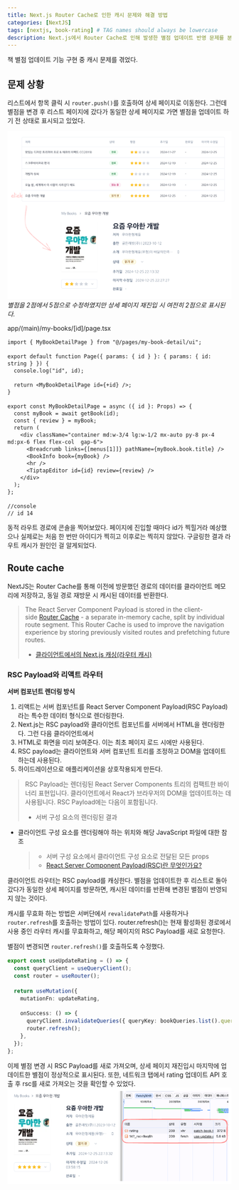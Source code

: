 ```yaml
---
title: Next.js Router Cache로 인한 캐시 문제와 해결 방법
categories: [NextJS]
tags: [nextjs, book-rating] # TAG names should always be lowercase
description: Next.js에서 Router Cache로 인해 발생한 별점 업데이트 반영 문제를 분석하고, router.refresh()를 활용해 해결한 과정을 공유
---
```


책 별점 업데이트 기능 구현 중 캐시 문제를 겪었다.

## 문제 상황

리스트에서 항목 클릭 시 `router.push()`를 호출하여 상세 페이지로 이동한다. 그런데 별점을 변경 후 리스트 페이지에 갔다가 동일한 상세 페이지로 가면 별점을 업데이트 하기 전 상태로 표시되고 있었다.

![error](/assets/img/posts/2024-12/cache-error.png)
_별점을 2점에서 5점으로 수정하였지만 상세 페이지 재진입 시 여전히 2점으로 표시된다._

app/(main)/my-books/[id]/page.tsx

```tsx
import { MyBookDetailPage } from "@/pages/my-book-detail/ui";

export default function Page({ params: { id } }: { params: { id: string } }) {
  console.log("id", id);

  return <MyBookDetailPage id={+id} />;
}

export const MyBookDetailPage = async ({ id }: Props) => {
  const myBook = await getBook(id);
  const { review } = myBook;
  return (
    <div className="container md:w-3/4 lg:w-1/2 mx-auto py-8 px-4 md:px-6 flex flex-col  gap-6">
      <Breadcrumb links={[menus[1]]} pathName={myBook.book.title} />
      <BookInfo book={myBook} />
      <hr />
      <TiptapEditor id={id} review={review} />
    </div>
  );
};

//console
// id 14
```

동적 라우트 경로에 콘솔을 찍어보았다. 페이지에 진입할 때마다 id가 찍힐거라 예상했으나 실제로는 처음 한 번만 아이디가 찍히고 이후로는 찍히지 않았다.
구글링한 결과 라우트 캐시가 원인인 걸 알게되었다.

## Route cache

NextJS는 Router Cache를 통해 이전에 방문했던 경로의 데이터를 클라이언트 메모리에 저장하고, 동일 경로 재방문 시 캐시된 데이터를 반환한다.

> The React Server Component Payload is stored in the client-side [Router Cache](https://nextjs.org/docs/app/building-your-application/caching#client-side-router-cache) - a separate in-memory cache, split by individual route segment. This Router Cache is used to improve the navigation experience by storing previously visited routes and prefetching future routes.
>
> - [클라이언트에서의 Next.js 캐싱(라우터 캐시)](https://nextjs.org/docs/app/building-your-application/caching#4-nextjs-caching-on-the-client-router-cache)

### RSC Payload와 리액트 라우터

**서버 컴포넌트 렌더링 방식**

1. 리액트는 서버 컴포넌트를 React Server Component Payload(RSC Payload) 라는 특수한 데이터 형식으로 렌더링한다.
2. Next.js는 RSC payload와 클라이언트 컴포넌트를 서버에서 HTML을 렌더링한다.
   그런 다음 클라이언트에서
3. HTML로 화면을 미리 보여준다. 이는 최초 페이지 로드 시에만 사용된다.
4. RSC payload는 클라이언트와 서버 컴포넌트 트리를 조정하고 DOM을 업데이트하는데 사용된다.
5. 하이드레이션으로 애플리케이션을 상호작용되게 만든다.

> RSC Payload는 렌더링된 React Server Components 트리의 컴팩트한 바이너리 표현입니다. 클라이언트에서 React가 브라우저의 DOM을 업데이트하는 데 사용됩니다. RSC Payload에는 다음이 포함됩니다.
>
> - 서버 구성 요소의 렌더링된 결과

- 클라이언트 구성 요소를 렌더링해야 하는 위치와 해당 JavaScript 파일에 대한 참조
  > - 서버 구성 요소에서 클라이언트 구성 요소로 전달된 모든 props
  > - [React Server Component Payload(RSC)란 무엇인가요?](https://nextjs.org/docs/app/building-your-application/rendering/server-components#what-is-the-react-server-component-payload-rsc)

클라이언트 라우터는 RSC payload를 캐싱한다. 별점을 업데이트한 후 리스트로 돌아갔다가 동일한 상세 페이지를 방문하면, 캐시된 데이터를 반환해 변경된 별점이 반영되지 않는 것이다.

캐시를 무효화 하는 방법은 서버단에서 `revalidatePath`를 사용하거나 `router.refresh`를 호출하는 방법이 있다. router.refresh()는 현재 활성화된 경로에서 사용 중인 라우터 캐시를 무효화하고, 해당 페이지의 RSC Payload를 새로 요청한다.

별점이 변경되면 `router.refresh()`를 호출하도록 수정했다.

```ts
export const useUpdateRating = () => {
  const queryClient = useQueryClient();
  const router = useRouter();

  return useMutation({
    mutationFn: updateRating,

    onSuccess: () => {
      queryClient.invalidateQueries({ queryKey: bookQueries.list().queryKey });
      router.refresh();
    },
  });
};
```

이제 별점 변경 시 RSC Payload를 새로 가져오며, 상세 페이지 재진입시 마지막에 업데이트한 별점이 정상적으로 표시된다. 또한, 네트워크 탭에서 rating 업데이트 API 호출 후 rsc를 새로 가져오는 것을 확인할 수 있었다.
![rsc 재요청 network tab](/assets/img/posts/2024-12/rsc_refetching.png)
